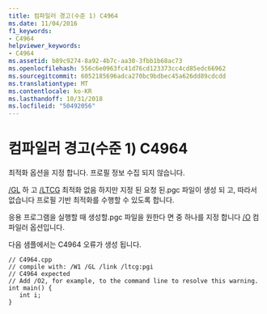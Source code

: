 ```yaml
---
title: 컴파일러 경고(수준 1) C4964
ms.date: 11/04/2016
f1_keywords:
- C4964
helpviewer_keywords:
- C4964
ms.assetid: b89c9274-8a92-4b7c-aa30-3fbb1b68ac73
ms.openlocfilehash: 556c6e0963fc41d76cd123373cc4cd85edc66962
ms.sourcegitcommit: 6052185696adca270bc9bdbec45a626dd89cdcdd
ms.translationtype: MT
ms.contentlocale: ko-KR
ms.lasthandoff: 10/31/2018
ms.locfileid: "50492056"
---
```

# <a name="compiler-warning-level-1-c4964"></a>컴파일러 경고(수준 1) C4964

최적화 옵션을 지정 합니다. 프로필 정보 수집 되지 않습니다.

[/GL](../../build/reference/gl-whole-program-optimization.md) 하 고 [/LTCG](../../build/reference/ltcg-link-time-code-generation.md) 최적화 없음 하지만 지정 된 요청 된.pgc 파일이 생성 되 고, 따라서 없습니다 프로필 기반 최적화를 수행할 수 있도록 합니다.

응용 프로그램을 실행할 때 생성할.pgc 파일을 원한다 면 중 하나를 지정 합니다 [/O](../../build/reference/o-options-optimize-code.md) 컴파일러 옵션입니다.

다음 샘플에서는 C4964 오류가 생성 됩니다.

```
// C4964.cpp
// compile with: /W1 /GL /link /ltcg:pgi
// C4964 expected
// Add /O2, for example, to the command line to resolve this warning.
int main() {
   int i;
}
```